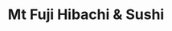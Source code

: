 ---
layout: place
title: "Mt Fuji Hibachi & Sushi"
permalink: /colorado/parker/mt-fuji-hibachi-sushi.html
stateAbbr: CO
stateName: Colorado
cityName: Parker
seo:
  name: "Mt Fuji Hibachi & Sushi"
  type: Restaurant
  links: https://www.mtfujiparker.com/?utm_source=gmb&utm_medium=website
description: "Looking for sushi in Parker, Colorado? Check out Mt Fuji Hibachi & Sushi for a delightful Japanese dining experience. Enjoy a variety of sushi and other dish..."
place_id: ChIJaSIki_yPbIcReiGODyVq2qk
photos:
  - name: >-
      places/ChIJaSIki_yPbIcReiGODyVq2qk/photos/AeeoHcJTfkWkkZ9Xi7h3biEVKyPtfgBDEBS8aygusz0C4EQ6xHbO7SHAfqVYyyMNB20yItShuUIJLHmCsfkX6W5UidQ05KUbkS2GruB_uWeppwQ3Ql5YOdYzGO8lrim7OaUKM4gPQthvauiZQImRdLaEeOvWDtChqI7QAYDSQnS8CDwK85PR3Dd-66D6-jhvIET3ez3gNYB_nLy7P3Lhd_txTnIFZSqm4oDFn0xdfv6LWr-tNNQTkWNeDsjfPO_CfC6XBWnObvUazWI8cJRwESGSKogdS0X7LLy4zfgX-GWJPeEmBrTvTqhWuKfSuD2T0diIlFTIIOVeBovYX9EP8MxMG-nXntbuUBuLqIbu8t2jeyVsYp_AUAwILVcS9_hLc1mzWdCJmLoLyLG7i15eVu1KQBdSfz7MopQpfdiiF489UGnAbQ
    widthPx: 4032
    heightPx: 3024
    authorAttributions:
      - displayName: Hien Ly
        uri: https://maps.google.com/maps/contrib/110861636131485448344
        photoUri: >-
          https://lh3.googleusercontent.com/a/ACg8ocKMjYQBADoxn8aBll7VjzzL1jyBNa55NY28-lPVGn-rosBBYw=s100-p-k-no-mo
    flagContentUri: >-
      https://www.google.com/local/imagery/report/?cb_client=maps_api_places.places_api&image_key=!1e10!2sCIHM0ogKEICAgICBkdrBUw&hl=en-US
    googleMapsUri: >-
      https://www.google.com/maps/place//data=!3m4!1e2!3m2!1sCIHM0ogKEICAgICBkdrBUw!2e10!4m2!3m1!1s0x876c8ffc8b242269:0xa9da6a250f8e217a
  - name: >-
      places/ChIJaSIki_yPbIcReiGODyVq2qk/photos/AeeoHcIRImBy1zjvHEv5NuQMFWs_uN27eyW24yq_5dXHg9uhj_1is4KXyGY991YZgQLY_lDQrqAuHyNsFxk6ozgM2jKrFaF_vhWu_wHhHCtZ15D2UQqkSCd2I0GC_u9u1i_0m4_ql-lu9Q0qacFDVtxeaLy35ODYnBzy__XlCzIavXJbkTqpSGZBib4yxxO7vbhz831AreL9ALE7zlgf4l4r-kVNz3bV_RgP_VV8cfq8I8avqfbGz12WmY_Y8k4R_xiuqpW6t6yNTwWVWU5cpF91g1bbxgK11lrLk7t98yUVwhQqew
    widthPx: 800
    heightPx: 800
    authorAttributions:
      - displayName: Mt Fuji Hibachi & Sushi
        uri: https://maps.google.com/maps/contrib/113014837380817061797
        photoUri: >-
          https://lh3.googleusercontent.com/a/ACg8ocJIdz8X82TkWJ-H-dzC-ID7UIO5xhlF4PqiyjtfXCHCIcP5Cg=s100-p-k-no-mo
    flagContentUri: >-
      https://www.google.com/local/imagery/report/?cb_client=maps_api_places.places_api&image_key=!1e10!2sAF1QipPU67fmv_k2jIhhGH_V1hqctLcHDD8NOYNXD3r7&hl=en-US
    googleMapsUri: >-
      https://www.google.com/maps/place//data=!3m4!1e2!3m2!1sAF1QipPU67fmv_k2jIhhGH_V1hqctLcHDD8NOYNXD3r7!2e10!4m2!3m1!1s0x876c8ffc8b242269:0xa9da6a250f8e217a
  - name: >-
      places/ChIJaSIki_yPbIcReiGODyVq2qk/photos/AeeoHcJyUzh4O6nLYPCiav22gsJqyE1H9N4SW3p6y6WfHmJEcjJN-LVSaQBlUp07vg2DjQSa-7U5lYfHGIr7xINt1kw7Xmb5WKHKPpotzSewDM_21LXHl2eNmljUULOx4duc6qb4HhP7ovYwkqzyUomSN8hcyP_eIWTkGsaYkIi4loEJQOFdp_U8OvY8OquBUaJqoQkXBiyfWaaDBZehMbI2NllfUiYduNtUWMU68RHzC9P0kCxY5ge3TNhMJDRdNlGMjgQSV2T4wA8WgJH6sK1cdFS9wM7ApqtCc7PuNZ4oIb-1OHmvAtBI6My7yD01mL50H6Pib7AbP60m8rBJiFwJaRCxpf0IqvFUXJ5ePupXbUSG5j4OBskKmXDU19bU0eQIPcPf02usjCfdMXbk7yv5TkiGOiUk1p1LQMvIc8-xQgh5j9t1
    widthPx: 2179
    heightPx: 1634
    authorAttributions:
      - displayName: Ge Zi jie
        uri: https://maps.google.com/maps/contrib/111574475855235858428
        photoUri: >-
          https://lh3.googleusercontent.com/a/ACg8ocKJVG7Sm7VH0aqVeuBFOA3wKmSp5UGeIb1YC_aJPTOMyLe8KQ=s100-p-k-no-mo
    flagContentUri: >-
      https://www.google.com/local/imagery/report/?cb_client=maps_api_places.places_api&image_key=!1e10!2sCIHM0ogKEICAgMCg4cyIpgE&hl=en-US
    googleMapsUri: >-
      https://www.google.com/maps/place//data=!3m4!1e2!3m2!1sCIHM0ogKEICAgMCg4cyIpgE!2e10!4m2!3m1!1s0x876c8ffc8b242269:0xa9da6a250f8e217a
  - name: >-
      places/ChIJaSIki_yPbIcReiGODyVq2qk/photos/AeeoHcIno3f4YULzgOk45I_eYGE8tZLt9lzWjj2xClMFZuWhEci0v-jP5xZjwV2jUtcf5G1pqRORnCDfXtG4xSGUpWiCXC_zl6Mtlt4-8TAVuYL2RQX7ktaYDzFLO8LiVZcGM-twsQ5LrVFd_GPn3U0qPK5sxRH29T2PRY7LxH1FccZHOZSQHUiNzs1wyQsD87Iu5cEAMJViwbHPttkrgX4nkO_8_owceIrmfoxOqBzDq9pxnOnSZcxWT5x1Fhc3CKeZ_Da9BZoNyGvwyiCkQtA04xc_Ui16woL6uh40zKDsDMrLrg
    widthPx: 800
    heightPx: 800
    authorAttributions:
      - displayName: Mt Fuji Hibachi & Sushi
        uri: https://maps.google.com/maps/contrib/113014837380817061797
        photoUri: >-
          https://lh3.googleusercontent.com/a/ACg8ocJIdz8X82TkWJ-H-dzC-ID7UIO5xhlF4PqiyjtfXCHCIcP5Cg=s100-p-k-no-mo
    flagContentUri: >-
      https://www.google.com/local/imagery/report/?cb_client=maps_api_places.places_api&image_key=!1e10!2sAF1QipNuMZJzjhrxkH9Pf3nwevcR8_haxIeu0CKN86Id&hl=en-US
    googleMapsUri: >-
      https://www.google.com/maps/place//data=!3m4!1e2!3m2!1sAF1QipNuMZJzjhrxkH9Pf3nwevcR8_haxIeu0CKN86Id!2e10!4m2!3m1!1s0x876c8ffc8b242269:0xa9da6a250f8e217a
  - name: >-
      places/ChIJaSIki_yPbIcReiGODyVq2qk/photos/AeeoHcJElrMAbM_hgNTgDepv4TIjL5ZS-3RDwbLZpbwLceQBeJ93FjirJ2QAMpYlL3_jBIM1NjtHjCEoZQKpxuNeHoV5RfZ-d807HOplNGAlX1iFg8w1fR0S0nS2KPjnrD16EYuO7tSFaNx0NwjoQnECpR8a_dUMBSuL9CDhntE2bRe7_65j7SGqx5xrLn9pYaU4tWV-mNL74VtpV0eYjOkH9c0SaEoM9AHYniCyaPUrkTNg2ZFP25jL0Ey3RfOyRJlAkv-U4VPbGAyKWQBlRwVTRDActj5haGN18F1TzkR3KaYNbYpGEh1bIo8_XeXHXiUjWjpkynlhJtLCm56wBPk2xGucl28PhZMcryS8iC6mrN_PiiLIgQmXoX3MYhGTeeq4Tl69VzdtMPw2rkiVs_XTpsT534KL1Fg-6TrkGbD3zMyR5w
    widthPx: 3024
    heightPx: 4032
    authorAttributions:
      - displayName: Tiffany Sharp
        uri: https://maps.google.com/maps/contrib/107846384802571319840
        photoUri: >-
          https://lh3.googleusercontent.com/a-/ALV-UjWTFANcOTi2efVhwD9PYqm3RTn35TkzVCKc4289MnEyodQMW8xI=s100-p-k-no-mo
    flagContentUri: >-
      https://www.google.com/local/imagery/report/?cb_client=maps_api_places.places_api&image_key=!1e10!2sCIHM0ogKEICAgIC9rMaIJw&hl=en-US
    googleMapsUri: >-
      https://www.google.com/maps/place//data=!3m4!1e2!3m2!1sCIHM0ogKEICAgIC9rMaIJw!2e10!4m2!3m1!1s0x876c8ffc8b242269:0xa9da6a250f8e217a
  - name: >-
      places/ChIJaSIki_yPbIcReiGODyVq2qk/photos/AeeoHcKSbfuSqP39xf81Atw4sHVoMnSVEBqN9EjCCVMVfMWSwumEqf_T1YFh8lxyHyZGNSeunjjtEFB84Mf2Z4kc5zR4T5Uj0FePTvcaD6hSD_vqgWHJuzVzBDpL5gI2BmIp0TGXSWS2JtUMYM8Q-X8vKD7vNnBeBUWjbrWpz_0FcS1mAwsEltAbjBKS-NhcnBUjm49jyCdz7xWi3BDvxE9KGBR82qGoHshzl6LLWfo6pQ56f9WpvBFAzigHvs_pXspVoyQDzPM1C_jTmxNg9ZoAWMqp8Hj6xljlCaV8DWrbN-UtBg
    widthPx: 800
    heightPx: 800
    authorAttributions:
      - displayName: Mt Fuji Hibachi & Sushi
        uri: https://maps.google.com/maps/contrib/113014837380817061797
        photoUri: >-
          https://lh3.googleusercontent.com/a/ACg8ocJIdz8X82TkWJ-H-dzC-ID7UIO5xhlF4PqiyjtfXCHCIcP5Cg=s100-p-k-no-mo
    flagContentUri: >-
      https://www.google.com/local/imagery/report/?cb_client=maps_api_places.places_api&image_key=!1e10!2sAF1QipNm3hDqA1Z84WuikYCcvdSKSKbH-aeKBQfDbWG2&hl=en-US
    googleMapsUri: >-
      https://www.google.com/maps/place//data=!3m4!1e2!3m2!1sAF1QipNm3hDqA1Z84WuikYCcvdSKSKbH-aeKBQfDbWG2!2e10!4m2!3m1!1s0x876c8ffc8b242269:0xa9da6a250f8e217a
  - name: >-
      places/ChIJaSIki_yPbIcReiGODyVq2qk/photos/AeeoHcItRIVU9lFqbhSnCOaU2zrvdOG5QRpMYdWJxtKOM-FDXTfDFNHiQzo4AQuVcANSt7jdtzWIFslAg2vyCOi4feFkgZ4wcgjFU-Uh1sJsS3KguSY9v1-lt_FUOLZGo1fHjxW8bdgh-kS_DDVxHXqDs1dAdnl-uNvFcfvqolUtQvqbI-xIf-Emz6qepwpfVdMMYSnguPnhDHhcCu36QgMWO82dKtRMdMfHvcW5PIt7oh71XqxHIigNfy8pNw8bia2GLt_chWtPoJ6eoEgtqSbIPMsTTMfmNMApUFPq_EPfCEtsPg_RRWei5wUbjCjBOZL03NS7qn4gZMYv0Exdm_Ultj9URMg_kwOm_JrE6w_rCOxgVYpXlYcV-GzSxn4dQbxStC9hIEAPhLKoxmYOukh3b_izQMNKB8VH6j0axwisqEYMp-U0
    widthPx: 3000
    heightPx: 4000
    authorAttributions:
      - displayName: Nam Do
        uri: https://maps.google.com/maps/contrib/111164253406989194647
        photoUri: >-
          https://lh3.googleusercontent.com/a-/ALV-UjU9N_jmgKub_bTVm414WqIgT471vVjiQ0KdfhvswfaWYShcsOp7=s100-p-k-no-mo
    flagContentUri: >-
      https://www.google.com/local/imagery/report/?cb_client=maps_api_places.places_api&image_key=!1e10!2sCIHM0ogKEICAgIC_5L_wmAE&hl=en-US
    googleMapsUri: >-
      https://www.google.com/maps/place//data=!3m4!1e2!3m2!1sCIHM0ogKEICAgIC_5L_wmAE!2e10!4m2!3m1!1s0x876c8ffc8b242269:0xa9da6a250f8e217a
  - name: >-
      places/ChIJaSIki_yPbIcReiGODyVq2qk/photos/AeeoHcKNHRpPngihPTnRu_UD5eJoHeDP2564sLTtP4sBT9_OsmidMW2YPyx7T8J_lkD__bIJyQCOuqL355tFDhrbwpFeSdZA4iLTLVA9yvOSwjiZ2rS8TQGiD6hHuMSTNImTbJhemEFJ-Yg3oQ-Xqc_kXZ9Ync6b8uhVCWJcTHk2MU_jT1sEhPNG2t6hBeLSmVZO-gOjQMsKczkwUJX4BtbYP08GV1nR7EkMPhWrynilhqcyDHV1qiuCYWqiMDT3MWGZ2WKB3v2kpyaad-Y6AGvc_l8Ugxy7esRUZyNfh1muQZS_U8tMvBy4tC8uzWYptO3u7oCk6I3yYLVDGdzw0swO3H-f90uKtxKhg6qIaTjGidzhJ_P_FwoaBao-4e1UlnXW8ry_Z4c24AlYTrUbT7NNc9_cBDpY169yODIgaLIl3Wb_6j7d
    widthPx: 1572
    heightPx: 1180
    authorAttributions:
      - displayName: dana h
        uri: https://maps.google.com/maps/contrib/101864264123987269950
        photoUri: >-
          https://lh3.googleusercontent.com/a/ACg8ocIYiuZkryWcE6Hnu9m4iEU7xsBSa3T7a_2u8sNPNc_ed5IICg=s100-p-k-no-mo
    flagContentUri: >-
      https://www.google.com/local/imagery/report/?cb_client=maps_api_places.places_api&image_key=!1e10!2sCIHM0ogKEICAgICr_cnvkwE&hl=en-US
    googleMapsUri: >-
      https://www.google.com/maps/place//data=!3m4!1e2!3m2!1sCIHM0ogKEICAgICr_cnvkwE!2e10!4m2!3m1!1s0x876c8ffc8b242269:0xa9da6a250f8e217a
  - name: >-
      places/ChIJaSIki_yPbIcReiGODyVq2qk/photos/AeeoHcI0HFFAZ8tSKg7SLFWTLjJUyjjCsCINwajzMIaIDa09IMV1x67fdguIj6VhkFHQqVPFYsTurDI8dKiqpRVeVKwJuXnrnkAz3b8XkIBXPeP83KyzR15jRkiV_NOEulZDViEnpxuB1stSqbsmFwt0JV8Vwwu4H3ZZmjH0Aa_SiKqwBn-I9fW8FdFPYBfUUt1PQAEE9QgGrPZDrwlEuBCAY1UmDfF8ICsFqWyyFnjtnf4GiXpBKAMQfhiZ5OtVkflxUNc_1v4T1iPvh8Uj22AOaDzeB3E5bL9HT_DrfZOrwMm4m3Sfw5kCRycGj95OLfM_KjDYjloPwwO0mEdbstzE8woGeuUtjyIORUrQql9rKr3PaiB4UyuqzZLlesq9eRUNHPbi_5a6C0MnkzDOvEJln51XqjkHPtQGsGCaqusLKI8
    widthPx: 3072
    heightPx: 4080
    authorAttributions:
      - displayName: joe charbonneau
        uri: https://maps.google.com/maps/contrib/110447035337782383572
        photoUri: >-
          https://lh3.googleusercontent.com/a-/ALV-UjXqLYjFDVJZZMwYv0VARvVru1kKW-gbdaUuWaJmPNM_7EC-9od_jg=s100-p-k-no-mo
    flagContentUri: >-
      https://www.google.com/local/imagery/report/?cb_client=maps_api_places.places_api&image_key=!1e10!2sCIHM0ogKEICAgIDZpcSIdg&hl=en-US
    googleMapsUri: >-
      https://www.google.com/maps/place//data=!3m4!1e2!3m2!1sCIHM0ogKEICAgIDZpcSIdg!2e10!4m2!3m1!1s0x876c8ffc8b242269:0xa9da6a250f8e217a
  - name: >-
      places/ChIJaSIki_yPbIcReiGODyVq2qk/photos/AeeoHcJhkvTKRyd6vI3eUFZax1tHx6HzMac8o0qQxXqHEIVEKMjlVrbtPQI7NN0DLX1utXzWmTcfA8BbeiFvp1_3w7v-YimeY0Rlbw391Ozyzw4Puux82ERgkUArF1J_hytg0guMziC3c3EkTKp6DXZMbbjpgVD480vtL32XubyHuUUDlt8MlSe9HhD42n_rjVpyhcaB8RCl2MBLNY8pBoURonaz9gbNVJLqVXVCBXModhDCkQ64RICfvREp7ajBDcJ0tygTJ09nSwI7nYBopM_FQXAFXEJjNQ6U_Xx-lTb99MO84A-x5V9TDeKo5Tm4JMiNc2lGc1UXye-RfsgCe-SofRNtrQREoMdTfwiu0Z871N3ie8u8y7rC4z9yqrttYsgIO--l8qHzldUGj2ATS8C8nP2hEpFYqqLtQEYpczg1B0Y
    widthPx: 3120
    heightPx: 4160
    authorAttributions:
      - displayName: Dale McCarthy
        uri: https://maps.google.com/maps/contrib/104680695695103333105
        photoUri: >-
          https://lh3.googleusercontent.com/a/ACg8ocJM_WIYjsHIN1Ht62TSd1cst_bS8sBRaiCtuu4pFm0t-_hZYg=s100-p-k-no-mo
    flagContentUri: >-
      https://www.google.com/local/imagery/report/?cb_client=maps_api_places.places_api&image_key=!1e10!2sCIHM0ogKEICAgID25e6XCA&hl=en-US
    googleMapsUri: >-
      https://www.google.com/maps/place//data=!3m4!1e2!3m2!1sCIHM0ogKEICAgID25e6XCA!2e10!4m2!3m1!1s0x876c8ffc8b242269:0xa9da6a250f8e217a
address: 18260 Lincoln Ave STE101, Parker, CO 80134, USA
street: 18260 Lincoln Ave STE101
city: Parker
state: CO
zip: '80134'
country: USA
neighborhood: null
latitude: '39.535508'
longitude: '-104.777300'
accessibility_options:
  wheelchairAccessibleParking: true
  wheelchairAccessibleEntrance: true
  wheelchairAccessibleRestroom: true
  wheelchairAccessibleSeating: true
business_status: OPERATIONAL
name: Mt Fuji Hibachi & Sushi
google_maps_links:
  directionsUri: >-
    https://www.google.com/maps/dir//''/data=!4m7!4m6!1m1!4e2!1m2!1m1!1s0x876c8ffc8b242269:0xa9da6a250f8e217a!3e0
  placeUri: https://maps.google.com/?cid=12239211644740051322
  writeAReviewUri: >-
    https://www.google.com/maps/place//data=!4m3!3m2!1s0x876c8ffc8b242269:0xa9da6a250f8e217a!12e1
  reviewsUri: >-
    https://www.google.com/maps/place//data=!4m4!3m3!1s0x876c8ffc8b242269:0xa9da6a250f8e217a!9m1!1b1
  photosUri: >-
    https://www.google.com/maps/place//data=!4m3!3m2!1s0x876c8ffc8b242269:0xa9da6a250f8e217a!10e5
primary_type: Japanese Restaurant
opening_hours:
  regular: null
  current: null
secondary_opening_hours:
  regular:
    weekdayDescriptions: null
    type: null
  current:
    weekdayDescriptions: null
    type: null
phone: (720) 851-8886
price_level: PRICE_LEVEL_MODERATE
price_range: $30 &ndash; $50
rating: '4.5'
rating_count: 421
website: https://www.mtfujiparker.com/?utm_source=gmb&utm_medium=website
reviews: null
parking_options: null
payment_options: null
allow_dogs: null
curbside_pickup: null
delivery: null
dine_in: null
good_for_children: null
good_for_groups: null
good_for_sports: null
live_music: null
menu_for_children: null
outdoor_seating: null
reservable: null
restroom: null
serves_beer: null
serves_breakfast: null
serves_brunch: null
serves_cocktails: null
serves_coffee: null
serves_dinner: null
serves_dessert: null
serves_lunch: null
serves_vegetarian_food: null
serves_wine: null
takeout: null
summary: null

---